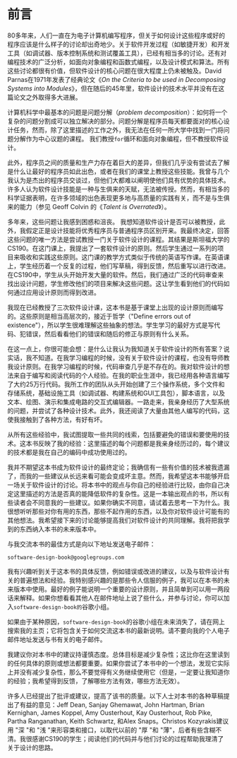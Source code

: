 # 前言

80多年来，人们一直在为电子计算机编写程序，但关于如何设计这些程序或好的程序应该是什么样子的讨论却出奇地少。关于软件开发过程（如敏捷开发）和开发工具（如调试器、版本控制系统和测试覆盖工具），已经有相当多的讨论。还有对编程技术的广泛分析，如面向对象编程和函数式编程，以及设计模式和算法。所有这些讨论都很有价值，但软件设计的核心问题在很大程度上仍未被触及。David Parnas在1971年发表了经典论文《_On the Criteria to be used in Decomposing Systems into Modules_》，但在随后的45年里，软件设计的技术水平并没有在这篇论文之外取得多大进展。

计算机科学中最基本的问题是问题分解（_problem decomposition_）：如何将一个复杂的问题分割成可以独立解决的部分。问题分解是程序员每天都要面对的核心设计任务，然而，除了这里描述的工作之外，我无法在任何一所大学中找到一门将问题分解作为中心议题的课程。 我们教授`for`循环和面向对象编程，但不教授软件设计。

此外，程序员之间的质量和生产力存在着巨大的差异，但我们几乎没有尝试去了解是什么让最好的程序员如此出色，或者在我们的课堂上教授这些技能。我曾与几个我认为是杰出的程序员交谈过，但他们大都难以阐明使他们具有优势的具体技术。许多人认为软件设计技能是一种与生俱来的天赋，无法被传授。然而，有相当多的科学证据表明，在许多领域的出色表现更多地与高质量的实践有关，而不是与生俱来的能力（参见 Geoff Colvin 的《_Talent is Overrated_》）。

多年来，这些问题让我感到困惑和沮丧。 我想知道软件设计是否可以被教授，此外，我假定正是设计技能将优秀程序员与普通程序员区别开来。我最终决定，回答这些问题的唯一方法是尝试教授一门关于软件设计的课程。其结果是斯坦福大学的CS190。在这门课上，我提出了一套软件设计的原则。然后学生通过一系列的项目来吸收和实践这些原则。这门课的教学方式类似于传统的英语写作课。在英语课上，学生经历着一个反复的过程，他们写草稿，得到反馈，然后重写以进行改进。在CS190中，学生从头开始开发大量的软件。然后，我们通过广泛的代码审查来找出设计问题，学生修改他们的项目来解决这些问题。这让学生看到他们的代码如何通过应用设计原则而得到改进。

我现在已经教授了三次软件设计课，这本书是基于课堂上出现的设计原则而编写的。这些原则是相当高层次的，接近于哲学（"Define errors out of existence"），所以学生很难理解这些抽象的想法。学生学习的最好方式是写代码、犯错误，然后看看他们的错误和随后的修正与原则有什么关系。

在这一点上，你很可能会想：是什么让我认为我知道关于软件设计的所有答案？说实话，我不知道。在我学习编程的时候，没有关于软件设计的课程，也没有导师教我设计原则。在我学习编程的时候，代码审查几乎是不存在的。我对软件设计的想法来自于编写和阅读代码的个人经验。在我的职业生涯中，我已经用各种语言编写了大约25万行代码。我所工作的团队从头开始创建了三个操作系统，多个文件和存储系统，基础设施工具（如调试器、构建系统和GUI工具包），脚本语言，以及文本、绘图、演示和集成电路的交互式编辑器。一路走来，我亲身经历了大型系统的问题，并尝试了各种设计技术。此外，我还阅读了大量由其他人编写的代码，这使我接触到了各种方法，有好有坏。

从所有这些经验中，我试图提取一些共同的线索，包括要避免的错误和要使用的技术。这本书反映了我的经验：这里描述的每个问题都是我亲身经历过的，每个建议的技术都是我在自己的编码中成功使用过的。&#x20;

我并不期望这本书成为软件设计的最终定论；我确信有一些有价值的技术被我遗漏了，而我的一些建议从长远来看可能会变成坏主意。然而，我希望这本书能够开启一场关于软件设计的讨论。将本书中的观点与你自己的经验进行比较，由你自己决定这里描述的方法是否真的能降低软件的复杂性。这是一本输出观点的书，所以有些读者会不同意我的一些建议。如果你确实不同意，请试着去思考一下为什么。我很想听听那些对你有用的东西，那些不起作用的东西，以及你对软件设计可能有的其他想法。我希望接下来的讨论能够提高我们对软件设计的共同理解。我将把我学到的东西纳入本书的未来版本中。

与我交流本书的最佳方式是向以下地址发送电子邮件：

`software-design-book@googlegroups.com`

我有兴趣听到关于这本书的具体反馈，例如错误或改进的建议，以及与软件设计有关的普遍想法和经验。我特别感兴趣的是那些令人信服的例子，我可以在本书的未来版本中使用。最好的例子能说明一个重要的设计原则，并且简单到可以用一两段话来解释。如果你想看看其他人在邮件地址上说了些什么，并参与讨论，你可以加入`software-design-book的`谷歌小组。

如果由于某种原因，`software-design-book`的谷歌小组在未来消失了，请在网上搜索我的主页；它将包含关于如何交流这本书的最新说明。请不要向我的个人电子邮件地址发送与书有关的电子邮件。

我建议你对本书中的建议持谨慎态度。总体目标是减少复杂性；这比你在这里读到的任何具体的原则或想法都要重要。如果你尝试了本书中的一个想法，发现它实际上并没有减少复杂性，那么不要觉得有义务继续使用它（但是，一定要让我知道你的经验；我希望得到反馈，了解哪些方法有效，哪些方法无效）。

许多人已经提出了批评或建议，提高了该书的质量。以下人士对本书的各种草稿提出了有益的意见：Jeff Dean, Sanjay Ghemawat, John Hartman, Brian Kernighan, James Koppel, Amy Ousterhout, Kay Ousterhout, Rob Pike, Partha Ranganathan, Keith Schwartz, 和Alex Snaps。Christos Kozyrakis建议用 "深 "和 "浅 "来形容类和接口，以取代以前的 "厚 "和 "薄"，后者有些含糊不清。我很感谢CS190的学生；阅读他们的代码并与他们讨论的过程帮助我理清了关于设计的思路。
